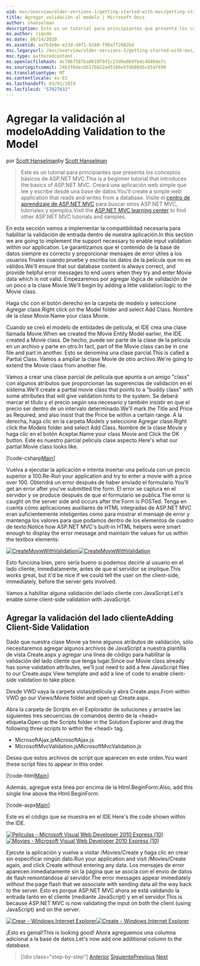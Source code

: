 ```yaml
---
uid: mvc/overview/older-versions-1/getting-started-with-mvc/getting-started-with-mvc-part7
title: Agregar validación al modelo | Microsoft Docs
author: shanselman
description: Este es un tutorial para principiantes que presenta los conceptos básicos de ASP.NET MVC. Cree una aplicación web simple que lee y escribe desde una base de datos.
ms.author: riande
ms.date: 08/14/2010
ms.assetid: aa7b3e8e-e23d-49f1-b160-f99a7f2982bd
msc.legacyurl: /mvc/overview/older-versions-1/getting-started-with-mvc/getting-started-with-mvc-part7
msc.type: authoredcontent
ms.openlocfilehash: 4c7867587ba0610f0f1c23d9a0b9fbdc4040de7c
ms.sourcegitcommit: 24b1f6decbb17bb22a45166e5fdb0845c65af498
ms.translationtype: MT
ms.contentlocale: es-ES
ms.lasthandoff: 03/01/2019
ms.locfileid: "57027632"
---
```

<a name="adding-validation-to-the-model"></a><span data-ttu-id="38edc-104">Agregar la validación al modelo</span><span class="sxs-lookup"><span data-stu-id="38edc-104">Adding Validation to the Model</span></span>
====================
<span data-ttu-id="38edc-105">por [Scott Hanselman](https://github.com/shanselman)</span><span class="sxs-lookup"><span data-stu-id="38edc-105">by [Scott Hanselman](https://github.com/shanselman)</span></span>

> <span data-ttu-id="38edc-106">Este es un tutorial para principiantes que presenta los conceptos básicos de ASP.NET MVC.</span><span class="sxs-lookup"><span data-stu-id="38edc-106">This is a beginner tutorial that introduces the basics of ASP.NET MVC.</span></span> <span data-ttu-id="38edc-107">Creará una aplicación web simple que lee y escribe desde una base de datos.</span><span class="sxs-lookup"><span data-stu-id="38edc-107">You'll create a simple web application that reads and writes from a database.</span></span> <span data-ttu-id="38edc-108">Visite el [centro de aprendizaje de ASP.NET MVC](../../../index.md) para buscar otros ASP.NET MVC, tutoriales y ejemplos.</span><span class="sxs-lookup"><span data-stu-id="38edc-108">Visit the [ASP.NET MVC learning center](../../../index.md) to find other ASP.NET MVC tutorials and samples.</span></span>


<span data-ttu-id="38edc-109">En esta sección vamos a implementar la compatibilidad necesaria para habilitar la validación de entrada dentro de nuestra aplicación.</span><span class="sxs-lookup"><span data-stu-id="38edc-109">In this section we are going to implement the support necessary to enable input validation within our application.</span></span> <span data-ttu-id="38edc-110">Le garantizamos que el contenido de la base de datos siempre es correcto y proporcionar mensajes de error útiles a los usuarios finales cuando pruebe y escriba los datos de la película que no es válidos.</span><span class="sxs-lookup"><span data-stu-id="38edc-110">We'll ensure that our database content is always correct, and provide helpful error messages to end users when they try and enter Movie data which is not valid.</span></span> <span data-ttu-id="38edc-111">Empezaremos por agregar lógica de validación de un poco a la clase Movie.</span><span class="sxs-lookup"><span data-stu-id="38edc-111">We'll begin by adding a little validation logic to the Movie class.</span></span>

<span data-ttu-id="38edc-112">Haga clic con el botón derecho en la carpeta de modelo y seleccione Agregar clase.</span><span class="sxs-lookup"><span data-stu-id="38edc-112">Right click on the Model folder and select Add Class.</span></span> <span data-ttu-id="38edc-113">Nombre de la clase Movie.</span><span class="sxs-lookup"><span data-stu-id="38edc-113">Name your class Movie.</span></span>

<span data-ttu-id="38edc-114">Cuando se creó el modelo de entidades de película, el IDE crea una clase llamada Movie.</span><span class="sxs-lookup"><span data-stu-id="38edc-114">When we created the Movie Entity Model earlier, the IDE created a Movie class.</span></span> <span data-ttu-id="38edc-115">De hecho, puede ser parte de la clase de la película en un archivo y parte en otro.</span><span class="sxs-lookup"><span data-stu-id="38edc-115">In fact, part of the Movie class can be in one file and part in another.</span></span> <span data-ttu-id="38edc-116">Esto se denomina una clase parcial.</span><span class="sxs-lookup"><span data-stu-id="38edc-116">This is called a Partial Class.</span></span> <span data-ttu-id="38edc-117">Vamos a ampliar la clase Movie de otro archivo.</span><span class="sxs-lookup"><span data-stu-id="38edc-117">We're going to extend the Movie class from another file.</span></span>

<span data-ttu-id="38edc-118">Vamos a crear una clase parcial de película que apunta a un amigo "class" con algunos atributos que proporcionan las sugerencias de validación en el sistema.</span><span class="sxs-lookup"><span data-stu-id="38edc-118">We'll create a partial movie class that points to a "buddy class" with some attributes that will give validation hints to the system.</span></span> <span data-ttu-id="38edc-119">Se deberá marcar el título y el precio según sea necesario y también insistir en que el precio ser dentro de un intervalo determinado.</span><span class="sxs-lookup"><span data-stu-id="38edc-119">We'll mark the Title and Price as Required, and also insist that the Price be within a certain range.</span></span> <span data-ttu-id="38edc-120">A la derecha, haga clic en la carpeta Models y seleccione Agregar clase.</span><span class="sxs-lookup"><span data-stu-id="38edc-120">Right click the Models folder and select Add Class.</span></span> <span data-ttu-id="38edc-121">Nombre de la clase Movie y haga clic en el botón Aceptar.</span><span class="sxs-lookup"><span data-stu-id="38edc-121">Name your class Movie and Click the OK button.</span></span> <span data-ttu-id="38edc-122">Este es nuestro parcial película clase aspecto.</span><span class="sxs-lookup"><span data-stu-id="38edc-122">Here's what our partial Movie class looks like.</span></span>

[!code-csharp[Main](getting-started-with-mvc-part7/samples/sample1.cs)]

<span data-ttu-id="38edc-123">Vuelva a ejecutar la aplicación e intenta insertar una película con un precio superior a 100.</span><span class="sxs-lookup"><span data-stu-id="38edc-123">Re-Run your application and try to enter a movie with a price over 100.</span></span> <span data-ttu-id="38edc-124">Obtendrá un error después de haber enviado el formulario.</span><span class="sxs-lookup"><span data-stu-id="38edc-124">You'll get an error after you've submitted the form.</span></span> <span data-ttu-id="38edc-125">El error se captura en el servidor y se produce después de que el formulario se publica.</span><span class="sxs-lookup"><span data-stu-id="38edc-125">The error is caught on the server side and occurs after the Form is POSTed.</span></span> <span data-ttu-id="38edc-126">Tenga en cuenta cómo aplicaciones auxiliares de HTML integradas de ASP.NET MVC eran suficientemente inteligentes como para mostrar el mensaje de error y mantenga los valores para que podamos dentro de los elementos de cuadro de texto:</span><span class="sxs-lookup"><span data-stu-id="38edc-126">Notice how ASP.NET MVC's built-in HTML helpers were smart enough to display the error message and maintain the values for us within the textbox elements:</span></span>

<span data-ttu-id="38edc-127">[![CreateMovieWithValidation](getting-started-with-mvc-part7/_static/image2.png)](getting-started-with-mvc-part7/_static/image1.png)</span><span class="sxs-lookup"><span data-stu-id="38edc-127">[![CreateMovieWithValidation](getting-started-with-mvc-part7/_static/image2.png)](getting-started-with-mvc-part7/_static/image1.png)</span></span>

<span data-ttu-id="38edc-128">Esto funciona bien, pero sería bueno si podemos decirle al usuario en el lado cliente, inmediatamente, antes de que el servidor se implique.</span><span class="sxs-lookup"><span data-stu-id="38edc-128">This works great, but it'd be nice if we could tell the user on the client-side, immediately, before the server gets involved.</span></span>

<span data-ttu-id="38edc-129">Vamos a habilitar alguna validación del lado cliente con JavaScript.</span><span class="sxs-lookup"><span data-stu-id="38edc-129">Let's enable some client-side validation with JavaScript.</span></span>

## <a name="adding-client-side-validation"></a><span data-ttu-id="38edc-130">Agregar la validación del lado cliente</span><span class="sxs-lookup"><span data-stu-id="38edc-130">Adding Client-Side Validation</span></span>

<span data-ttu-id="38edc-131">Dado que nuestra clase Movie ya tiene algunos atributos de validación, sólo necesitaremos agregar algunos archivos de JavaScript a nuestra plantilla de vista Create.aspx y agregar una línea de código para habilitar la validación del lado cliente que tenga lugar.</span><span class="sxs-lookup"><span data-stu-id="38edc-131">Since our Movie class already has some validation attributes, we'll just need to add a few JavaScript files to our Create.aspx View template and add a line of code to enable client-side validation to take place.</span></span>

<span data-ttu-id="38edc-132">Desde VWD vaya la carpeta vistas/película y abra Create.aspx.</span><span class="sxs-lookup"><span data-stu-id="38edc-132">From within VWD go our Views/Movie folder and open up Create.aspx.</span></span>

<span data-ttu-id="38edc-133">Abra la carpeta de Scripts en el Explorador de soluciones y arrastre las siguientes tres secuencias de comandos dentro de la &lt;head&gt; etiqueta.</span><span class="sxs-lookup"><span data-stu-id="38edc-133">Open up the Scripts folder in the Solution Explorer and drag the following three scripts to within the &lt;head&gt; tag.</span></span>

- <span data-ttu-id="38edc-134">MicrosoftAjax.js</span><span class="sxs-lookup"><span data-stu-id="38edc-134">MicrosoftAjax.js</span></span>
- <span data-ttu-id="38edc-135">MicrosoftMvcValidation.js</span><span class="sxs-lookup"><span data-stu-id="38edc-135">MicrosoftMvcValidation.js</span></span>

<span data-ttu-id="38edc-136">Desea que estos archivos de script que aparecen en este orden.</span><span class="sxs-lookup"><span data-stu-id="38edc-136">You want these script files to appear in this order.</span></span>

[!code-html[Main](getting-started-with-mvc-part7/samples/sample2.html)]

<span data-ttu-id="38edc-137">Además, agregue esta línea por encima de la Html.BeginForm:</span><span class="sxs-lookup"><span data-stu-id="38edc-137">Also, add this single line above the Html.BeginForm:</span></span>

[!code-aspx[Main](getting-started-with-mvc-part7/samples/sample3.aspx)]

<span data-ttu-id="38edc-138">Este es el código que se muestra en el IDE.</span><span class="sxs-lookup"><span data-stu-id="38edc-138">Here's the code shown within the IDE.</span></span>

<span data-ttu-id="38edc-139">[![Películas - Microsoft Visual Web Developer 2010 Express (10)](getting-started-with-mvc-part7/_static/image4.png)](getting-started-with-mvc-part7/_static/image3.png)</span><span class="sxs-lookup"><span data-stu-id="38edc-139">[![Movies - Microsoft Visual Web Developer 2010 Express (10)](getting-started-with-mvc-part7/_static/image4.png)](getting-started-with-mvc-part7/_static/image3.png)</span></span>

<span data-ttu-id="38edc-140">Ejecute la aplicación y vuelve a visitar /Movies/Create y haga clic en crear sin especificar ningún dato.</span><span class="sxs-lookup"><span data-stu-id="38edc-140">Run your application and visit /Movies/Create again, and click Create without entering any data.</span></span> <span data-ttu-id="38edc-141">Los mensajes de error aparecen inmediatamente sin la página que se asocia con el envío de datos de flash remontándose al servidor.</span><span class="sxs-lookup"><span data-stu-id="38edc-141">The error messages appear immediately without the page flash that we associate with sending data all the way back to the server.</span></span> <span data-ttu-id="38edc-142">Esto es porque ASP.NET MVC ahora se está validando la entrada tanto en el cliente (mediante JavaScript) y en el servidor.</span><span class="sxs-lookup"><span data-stu-id="38edc-142">This is because ASP.NET MVC is now validating the input on both the client (using JavaScript) and on the server.</span></span>

<span data-ttu-id="38edc-143">[![Crear - Windows Internet Explorer](getting-started-with-mvc-part7/_static/image6.png)](getting-started-with-mvc-part7/_static/image5.png)</span><span class="sxs-lookup"><span data-stu-id="38edc-143">[![Create - Windows Internet Explorer](getting-started-with-mvc-part7/_static/image6.png)](getting-started-with-mvc-part7/_static/image5.png)</span></span>

<span data-ttu-id="38edc-144">¡Esto es genial!</span><span class="sxs-lookup"><span data-stu-id="38edc-144">This is looking good!</span></span> <span data-ttu-id="38edc-145">Ahora agreguemos una columna adicional a la base de datos.</span><span class="sxs-lookup"><span data-stu-id="38edc-145">Let's now add one additional column to the database.</span></span>

> [!div class="step-by-step"]
> <span data-ttu-id="38edc-146">[Anterior](getting-started-with-mvc-part6.md)
> [Siguiente](getting-started-with-mvc-part8.md)</span><span class="sxs-lookup"><span data-stu-id="38edc-146">[Previous](getting-started-with-mvc-part6.md)
[Next](getting-started-with-mvc-part8.md)</span></span>
